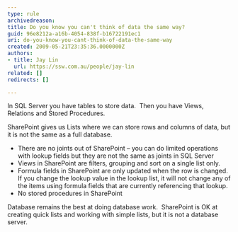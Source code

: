 ```yaml
---
type: rule
archivedreason: 
title: Do you know you can't think of data the same way?
guid: 96e8212a-a16b-4054-838f-b16722191ec1
uri: do-you-know-you-cant-think-of-data-the-same-way
created: 2009-05-21T23:35:36.0000000Z
authors:
- title: Jay Lin
  url: https://ssw.com.au/people/jay-lin
related: []
redirects: []

---
```


In SQL Server you have tables to store data.  Then you have Views, Relations and Stored Procedures.

SharePoint gives us Lists where we can store rows and columns of data, but it is not the same as a full database.
   
* There are no joints out of SharePoint – you can do limited operations with lookup fields but they are not the same as joints in SQL Server
* Views in SharePoint are filters, grouping and sort on a single list only.
* Formula fields in SharePoint are only updated when the row is changed.  If you change the lookup value in the lookup list, it will not change any of the items using formula fields that are currently referencing that lookup.
* No stored procedures in SharePoint


Database remains the best at doing database work.  SharePoint is OK at creating quick lists and working with simple lists, but it is not a database server.

<!--endintro-->
